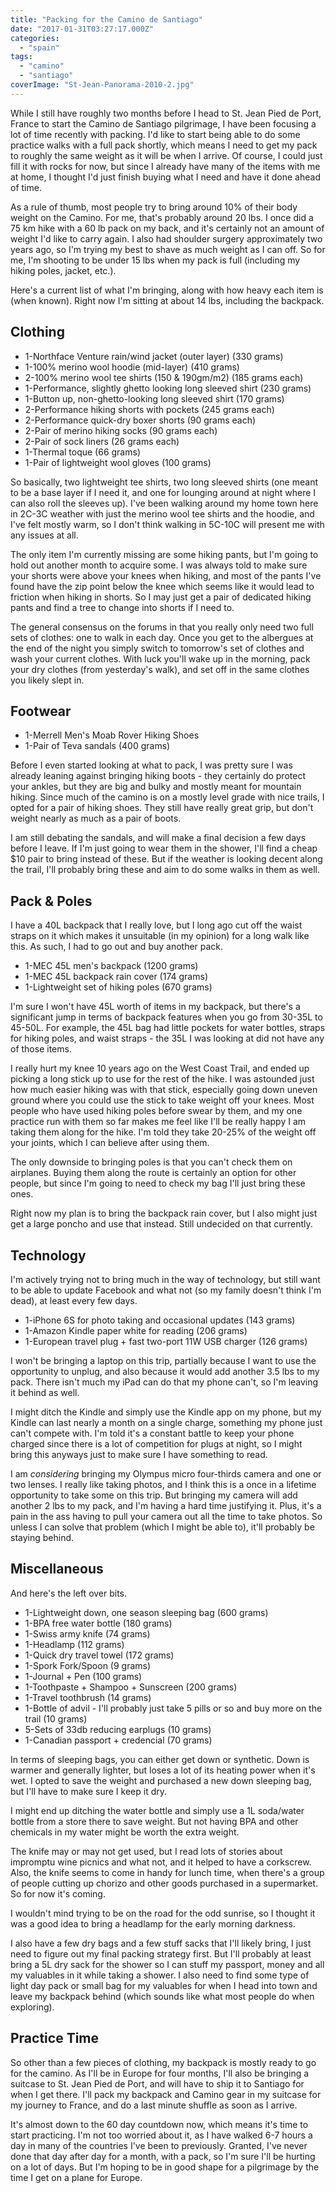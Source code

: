 ```yaml
---
title: "Packing for the Camino de Santiago"
date: "2017-01-31T03:27:17.000Z"
categories: 
  - "spain"
tags: 
  - "camino"
  - "santiago"
coverImage: "St-Jean-Panorama-2010-2.jpg"
---
```


While I still have roughly two months before I head to St. Jean Pied de Port, France to start the Camino de Santiago pilgrimage, I have been focusing a lot of time recently with packing. I'd like to start being able to do some practice walks with a full pack shortly, which means I need to get my pack to roughly the same weight as it will be when I arrive. Of course, I could just fill it with rocks for now, but since I already have many of the items with me at home, I thought I'd just finish buying what I need and have it done ahead of time.

As a rule of thumb, most people try to bring around 10% of their body weight on the Camino. For me, that's probably around 20 lbs. I once did a 75 km hike with a 60 lb pack on my back, and it's certainly not an amount of weight I'd like to carry again. I also had shoulder surgery approximately two years ago, so I'm trying my best to shave as much weight as I can off. So for me, I'm shooting to be under 15 lbs when my pack is full (including my hiking poles, jacket, etc.).

Here's a current list of what I'm bringing, along with how heavy each item is (when known). Right now I'm sitting at about 14 lbs, including the backpack.

## Clothing

- 1-Northface Venture rain/wind jacket (outer layer) (330 grams)
- 1-100% merino wool hoodie (mid-layer) (410 grams)
- 2-100% merino wool tee shirts (150 & 190gm/m2) (185 grams each)
- 1-Performance, slightly ghetto looking long sleeved shirt (230 grams)
- 1-Button up, non-ghetto-looking long sleeved shirt (170 grams)
- 2-Performance hiking shorts with pockets (245 grams each)
- 2-Performance quick-dry boxer shorts (90 grams each)
- 2-Pair of merino hiking socks (90 grams each)
- 2-Pair of sock liners (26 grams each)
- 1-Thermal toque (66 grams)
- 1-Pair of lightweight wool gloves (100 grams)

So basically, two lightweight tee shirts, two long sleeved shirts (one meant to be a base layer if I need it, and one for lounging around at night where I can also roll the sleeves up). I've been walking around my home town here in 2C-3C weather with just the merino wool tee shirts and the hoodie, and I've felt mostly warm, so I don't think walking in 5C-10C will present me with any issues at all.

The only item I'm currently missing are some hiking pants, but I'm going to hold out another month to acquire some. I was always told to make sure your shorts were above your knees when hiking, and most of the pants I've found have the zip point below the knee which seems like it would lead to friction when hiking in shorts. So I may just get a pair of dedicated hiking pants and find a tree to change into shorts if I need to.

The general consensus on the forums in that you really only need two full sets of clothes: one to walk in each day. Once you get to the albergues at the end of the night you simply switch to tomorrow's set of clothes and wash your current clothes. With luck you'll wake up in the morning, pack your dry clothes (from yesterday's walk), and set off in the same clothes you likely slept in.

## Footwear

- 1-Merrell Men's Moab Rover Hiking Shoes
- 1-Pair of Teva sandals (400 grams)

Before I even started looking at what to pack, I was pretty sure I was already leaning against bringing hiking boots - they certainly do protect your ankles, but they are big and bulky and mostly meant for mountain hiking. Since much of the camino is on a mostly level grade with nice trails, I opted for a pair of hiking shoes. They still have really great grip, but don't weight nearly as much as a pair of boots.

I am still debating the sandals, and will make a final decision a few days before I leave. If I'm just going to wear them in the shower, I'll find a cheap $10 pair to bring instead of these. But if the weather is looking decent along the trail, I'll probably bring these and aim to do some walks in them as well.

## Pack & Poles

I have a 40L backpack that I really love, but I long ago cut off the waist straps on it which makes it unsuitable (in my opinion) for a long walk like this. As such, I had to go out and buy another pack.

- 1-MEC 45L men's backpack (1200 grams)
- 1-MEC 45L backpack rain cover (174 grams)
- 1-Lightweight set of hiking poles (670 grams)

I'm sure I won't have 45L worth of items in my backpack, but there's a significant jump in terms of backpack features when you go from 30-35L to 45-50L. For example, the 45L bag had little pockets for water bottles, straps for hiking poles, and waist straps - the 35L I was looking at did not have any of those items.

I really hurt my knee 10 years ago on the West Coast Trail, and ended up picking a long stick up to use for the rest of the hike. I was astounded just how much easier hiking was with that stick, especially going down uneven ground where you could use the stick to take weight off your knees. Most people who have used hiking poles before swear by them, and my one practice run with them so far makes me feel like I'll be really happy I am taking them along for the hike. I'm told they take 20-25% of the weight off your joints, which I can believe after using them.

The only downside to bringing poles is that you can't check them on airplanes. Buying them along the route is certainly an option for other people, but since I'm going to need to check my bag I'll just bring these ones.

Right now my plan is to bring the backpack rain cover, but I also might just get a large poncho and use that instead. Still undecided on that currently.

## Technology

I'm actively trying not to bring much in the way of technology, but still want to be able to update Facebook and what not (so my family doesn't think I'm dead), at least every few days.

- 1-iPhone 6S for photo taking and occasional updates (143 grams)
- 1-Amazon Kindle paper white for reading (206 grams)
- 1-European travel plug + fast two-port 11W USB charger (126 grams)

I won't be bringing a laptop on this trip, partially because I want to use the opportunity to unplug, and also because it would add another 3.5 lbs to my pack. There isn't much my iPad can do that my phone can't, so I'm leaving it behind as well.

I might ditch the Kindle and simply use the Kindle app on my phone, but my Kindle can last nearly a month on a single charge, something my phone just can't compete with. I'm told it's a constant battle to keep your phone charged since there is a lot of competition for plugs at night, so I might bring this anyways just to make sure I have something to read.

I am _considering_ bringing my Olympus micro four-thirds camera and one or two lenses. I really like taking photos, and I think this is a once in a lifetime opportunity to take some on this trip. But bringing my camera will add another 2 lbs to my pack, and I'm having a hard time justifying it. Plus, it's a pain in the ass having to pull your camera out all the time to take photos. So unless I can solve that problem (which I might be able to), it'll probably be staying behind.

## Miscellaneous

And here's the left over bits.

- 1-Lightweight down, one season sleeping bag (600 grams)
- 1-BPA free water bottle (180 grams)
- 1-Swiss army knife (74 grams)
- 1-Headlamp (112 grams)
- 1-Quick dry travel towel (172 grams)
- 1-Spork Fork/Spoon (9 grams)
- 1-Journal + Pen (100 grams)
- 1-Toothpaste + Shampoo + Sunscreen (200 grams)
- 1-Travel toothbrush (14 grams)
- 1-Bottle of advil - I'll probably just take 5 pills or so and buy more on the trail (10 grams)
- 5-Sets of 33db reducing earplugs (10 grams)
- 1-Canadian passport + credencial (70 grams)

In terms of sleeping bags, you can either get down or synthetic. Down is warmer and generally lighter, but loses a lot of its heating power when it's wet. I opted to save the weight and purchased a new down sleeping bag, but I'll have to make sure I keep it dry.

I might end up ditching the water bottle and simply use a 1L soda/water bottle from a store there to save weight. But not having BPA and other chemicals in my water might be worth the extra weight.

The knife may or may not get used, but I read lots of stories about impromptu wine picnics and what not, and it helped to have a corkscrew. Also, the knife seems to come in handy for lunch time, when there's a group of people cutting up chorizo and other goods purchased in a supermarket. So for now it's coming.

I wouldn't mind trying to be on the road for the odd sunrise, so I thought it was a good idea to bring a headlamp for the early morning darkness.

I also have a few dry bags and a few stuff sacks that I'll likely bring, I just need to figure out my final packing strategy first. But I'll probably at least bring a 5L dry sack for the shower so I can stuff my passport, money and all my valuables in it while taking a shower. I also need to find some type of light day pack or small bag for my valuables for when I head into town and leave my backpack behind (which sounds like what most people do when exploring).

## Practice Time

So other than a few pieces of clothing, my backpack is mostly ready to go for the camino. As I'll be in Europe for four months, I'll also be bringing a suitcase to St. Jean Pied de Port, and will have to ship it to Santiago for when I get there. I'll pack my backpack and Camino gear in my suitcase for my journey to France, and do a last minute shuffle as soon as I arrive.

It's almost down to the 60 day countdown now, which means it's time to start practicing. I'm not too worried about it, as I have walked 6-7 hours a day in many of the countries I've been to previously. Granted, I've never done that day after day for a month, with a pack, so I'm sure I'll be hurting on a lot of days. But I'm hoping to be in good shape for a pilgrimage by the time I get on a plane for Europe.
